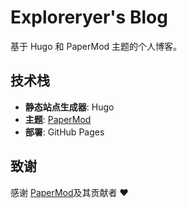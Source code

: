 # Exploreryer's Blog

基于 Hugo 和 PaperMod 主题的个人博客。

## 技术栈

- **静态站点生成器**: Hugo
- **主题**: [PaperMod](https://github.com/adityatelange/hugo-PaperMod)
- **部署**: GitHub Pages

## 致谢

感谢 [PaperMod](https://github.com/adityatelange/hugo-PaperMod)及其贡献者 ❤️
